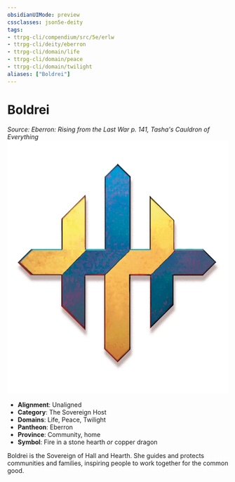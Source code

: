 ```yaml
---
obsidianUIMode: preview
cssclasses: json5e-deity
tags:
- ttrpg-cli/compendium/src/5e/erlw
- ttrpg-cli/deity/eberron
- ttrpg-cli/domain/life
- ttrpg-cli/domain/peace
- ttrpg-cli/domain/twilight
aliases: ["Boldrei"]
---
```

# Boldrei
*Source: Eberron: Rising from the Last War p. 141, Tasha's Cauldron of Everything* 
![The Sovereign Host](Misc%20Files/CLI/compendium/deities/img/erlw-the-sovereign-host.webp#symbol)

- **Alignment**: Unaligned
- **Category**: The Sovereign Host
- **Domains**: Life, Peace, Twilight
- **Pantheon**: Eberron
- **Province**: Community, home
- **Symbol**: Fire in a stone hearth *or* copper dragon

Boldrei is the Sovereign of Hall and Hearth. She guides and protects communities and families, inspiring people to work together for the common good.